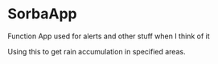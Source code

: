 # SorbaApp
Function App used for alerts and other stuff when I think of it

Using this to get rain accumulation in specified areas.
